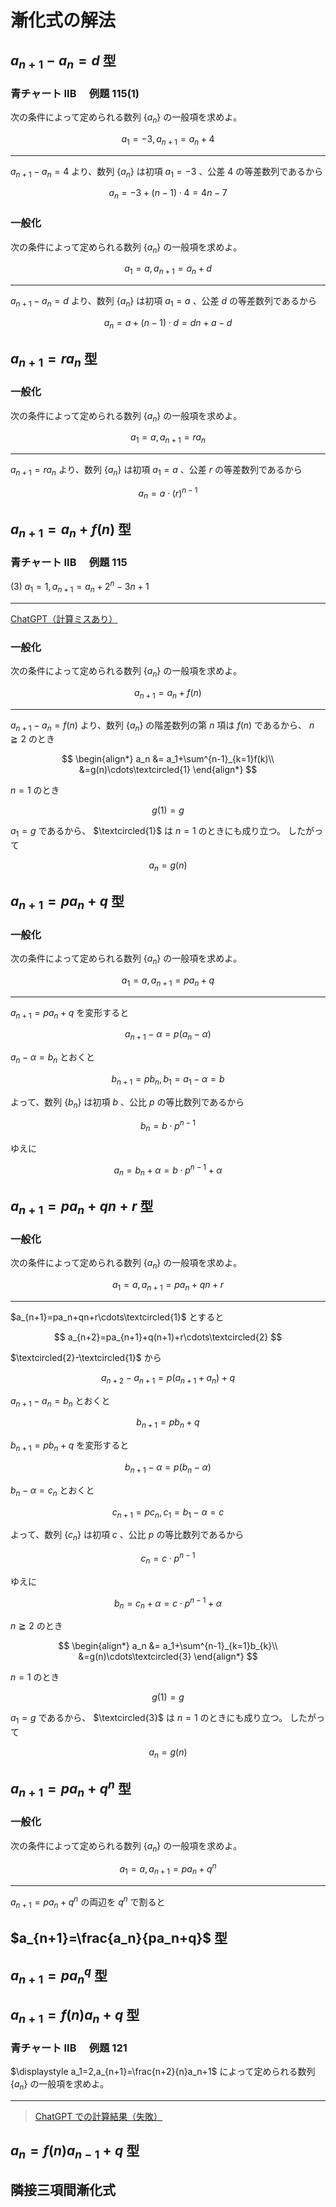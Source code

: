 # 漸化式の解法

## $a_{n+1}-a_n=d$ 型

### 青チャート IIB 　例題 115(1)

次の条件によって定められる数列 $\{a_n\}$ の一般項を求めよ。

$$
a_1=-3,a_{n+1}=a_n+4
$$

---

$a_{n+1}-a_n=4$ より、数列 $\{a_n\}$ は初項 $a_1=-3$ 、公差 $4$ の等差数列であるから

$$
a_n=-3+(n-1)\cdot 4=4n-7
$$

### 一般化

次の条件によって定められる数列 $\{a_n\}$ の一般項を求めよ。

$$
a_1=a,a_{n+1}=a_n+d
$$

---

$a_{n+1}-a_n=d$ より、数列 $\{a_n\}$ は初項 $a_1=a$ 、公差 $d$ の等差数列であるから

$$
a_n=a+(n-1)\cdot d=dn+a-d
$$

## $a_{n+1}=ra_n$ 型

### 一般化

次の条件によって定められる数列 $\{a_n\}$ の一般項を求めよ。

$$
a_1=a,a_{n+1}=ra_n
$$

---

$a_{n+1}=ra_n$ より、数列 $\{a_n\}$ は初項 $a_1=a$ 、公差 $r$ の等差数列であるから

$$
a_n=a\cdot (r)^{n-1}
$$

## $a_{n+1}=a_n+f(n)$ 型

### 青チャート IIB 　例題 115

(3) $a_1=1, a_{n+1}=a_n+2^n-3n+1$

---

[ChatGPT（計算ミスあり）](https://chatgpt.com/share/67a49481-68e0-800f-8745-72f0d219447f)

### 一般化

次の条件によって定められる数列 $\{a_n\}$ の一般項を求めよ。

$$
a_{n+1}=a_n+f(n)
$$

---

$a_{n+1}-a_n=f(n)$ より、数列 $\{a_n\}$ の階差数列の第 $n$ 項は $f(n)$ であるから、 $n\geqq 2$ のとき

$$
\begin{align*}
a_n &= a_1+\sum^{n-1}_{k=1}f(k)\\
&=g(n)\cdots\textcircled{1}
\end{align*}
$$

$n=1$ のとき

$$
g(1)=g
$$

$a_1=g$ であるから、 $\textcircled{1}$ は $n=1$ のときにも成り立つ。
したがって

$$
a_n=g(n)
$$

## $a_{n+1}=pa_n+q$ 型

### 一般化

次の条件によって定められる数列 $\{a_n\}$ の一般項を求めよ。

$$
a_1=a,a_{n+1}=pa_n+q
$$

---

$a_{n+1}=pa_n+q$ を変形すると

$$
a_{n+1}-\alpha=p(a_n-\alpha)
$$

$a_n-\alpha=b_n$ とおくと

$$
b_{n+1}=pb_n, b_1=a_1-\alpha=b
$$

よって、数列 $\{b_n\}$ は初項 $b$ 、公比 $p$ の等比数列であるから

$$
b_n=b\cdot p^{n-1}
$$

ゆえに

$$
a_n=b_n+\alpha=b\cdot p^{n-1}+\alpha
$$

## $a_{n+1}=pa_n+qn+r$ 型

### 一般化

次の条件によって定められる数列 $\{a_n\}$ の一般項を求めよ。

$$
a_1=a,a_{n+1}=pa_n+qn+r
$$

---

$a_{n+1}=pa_n+qn+r\cdots\textcircled{1}$ とすると

$$
a_{n+2}=pa_{n+1}+q(n+1)+r\cdots\textcircled{2}
$$

$\textcircled{2}-\textcircled{1}$ から

$$
a_{n+2}-a_{n+1}=p(a_{n+1}+a_n)+q
$$

$a_{n+1}-a_n=b_n$ とおくと

$$
b_{n+1}=pb_n+q
$$

$b_{n+1}=pb_n+q$ を変形すると

$$
b_{n+1}-\alpha=p(b_n-\alpha)
$$

$b_n-\alpha=c_n$ とおくと

$$
c_{n+1}=pc_n, c_1=b_1-\alpha=c
$$

よって、数列 $\{c_n\}$ は初項 $c$ 、公比 $p$ の等比数列であるから

$$
c_n=c\cdot p^{n-1}
$$

ゆえに

$$
b_n=c_n+\alpha=c\cdot p^{n-1}+\alpha
$$

$n\geqq 2$ のとき

$$
\begin{align*}
a_n &= a_1+\sum^{n-1}_{k=1}b_{k}\\
&=g(n)\cdots\textcircled{3}
\end{align*}
$$

$n=1$ のとき

$$
g(1)=g
$$

$a_1=g$ であるから、 $\textcircled{3}$ は $n=1$ のときにも成り立つ。
したがって

$$
a_n=g(n)
$$

## $a_{n+1}=pa_n+q^n$ 型

### 一般化

次の条件によって定められる数列 $\{a_n\}$ の一般項を求めよ。

$$
a_1=a,a_{n+1}=pa_n+q^n
$$

---

$a_{n+1}=pa_n+q^n$ の両辺を $q^n$ で割ると

## $a_{n+1}=\frac{a_n}{pa_n+q}$ 型

## $a_{n+1}=p{a_n}^q$ 型

## $a_{n+1}=f(n)a_n+q$ 型

### 青チャート IIB 　例題 121

$\displaystyle a_1=2,a_{n+1}=\frac{n+2}{n}a_n+1$ によって定められる数列 $\{a_n\}$ の一般項を求めよ。

---

> [ChatGPT での計算結果（失敗）](https://chatgpt.com/share/6794c7fd-012c-800f-bb65-11fc59149d55)

## $a_n=f(n)a_{n-1}+q$ 型

## 隣接三項間漸化式
